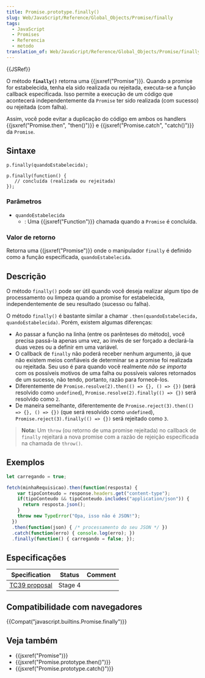 ```yaml
---
title: Promise.prototype.finally()
slug: Web/JavaScript/Reference/Global_Objects/Promise/finally
tags:
  - JavaScript
  - Promises
  - Referencia
  - metodo
translation_of: Web/JavaScript/Reference/Global_Objects/Promise/finally
---
```

{{JSRef}}

O método **`finally()`** retorna uma {{jsxref("Promise")}}. Quando a promise for estabelecida, tenha ela sido realizada ou rejeitada, executa-se a função callback especificada. Isso permite a execução de um código que acontecerá independentemente da `Promise` ter sido realizada (com sucesso) ou rejeitada (com falha).

Assim, você pode evitar a duplicação do código em ambos os handlers {{jsxref("Promise.then", "then()")}} e {{jsxref("Promise.catch", "catch()")}} da `Promise`.

## Sintaxe

    p.finally(quandoEstabelecida);

    p.finally(function() {
       // concluída (realizada ou rejeitada)
    });

### Parâmetros

- `quandoEstabelecida`
  - : Uma {{jsxref("Function")}} chamada quando a `Promise` é concluída.

### Valor de retorno

Retorna uma {{jsxref("Promise")}} onde o manipulador `finally` é definido como a função especificada, `quandoEstabelecida`.

## Descrição

O método `finally()` pode ser útil quando você deseja realizar algum tipo de processamento ou limpeza quando a promise for estabelecida, independentemente de seu resultado (sucesso ou falha).

O método `finally()` é bastante similar a chamar `.then(quandoEstabelecida, quandoEstabelecida)`. Porém, existem algumas diferenças:

- Ao passar a função na linha (entre os parênteses do método), você precisa passá-la apenas uma vez, ao invés de ser forçado a declará-la duas vezes ou a definir em uma variável.
- O callback de `finally` não poderá receber nenhum argumento, já que não existem meios confiáveis de determinar se a promise foi realizada ou rejeitada. Seu uso é para quando você realmente _não se importa_ com os possíveis motivos de uma falha ou possíveis valores retornados de um sucesso, não tendo, portanto, razão para fornecê-los.
- Diferentemente de `Promise.resolve(2).then(() => {}, () => {})` (será resolvido como `undefined`), `Promise.resolve(2).finally(() => {})` será resolvido como `2`.
- De maneira semelhante, diferentemente de `Promise.reject(3).then(() => {}, () => {})` (que será resolvido como `undefined`), `Promise.reject(3).finally(() => {})` será rejeitado como `3`.

> **Nota:** Um `throw` (ou retorno de uma promise rejeitada) no callback de `finally` rejeitará a nova promise com a razão de rejeição especificada na chamada de `throw()`.

## Exemplos

```js
let carregando = true;

fetch(minhaRequisicao).then(function(resposta) {
    var tipoConteudo = response.headers.get("content-type");
    if(tipoConteudo && tipoConteudo.includes("application/json")) {
      return resposta.json();
    }
    throw new TypeError("Opa, isso não é JSON!");
  })
  .then(function(json) { /* processamento do seu JSON */ })
  .catch(function(erro) { console.log(erro); })
  .finally(function() { carregando = false; });
```

## Especificações

| Specification                                                     | Status  | Comment |
| ----------------------------------------------------------------- | ------- | ------- |
| [TC39 proposal](https://github.com/tc39/proposal-promise-finally) | Stage 4 |         |

## Compatibilidade com navegadores

{{Compat("javascript.builtins.Promise.finally")}}

## Veja também

- {{jsxref("Promise")}}
- {{jsxref("Promise.prototype.then()")}}
- {{jsxref("Promise.prototype.catch()")}}
